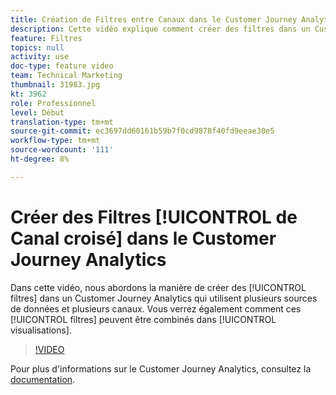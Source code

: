 ```yaml
---
title: Création de Filtres entre Canaux dans le Customer Journey Analytics
description: Cette vidéo explique comment créer des filtres dans un Customer Journey Analytics d'Adobe qui utilisent plusieurs sources de données et plusieurs canaux. Vous verrez également comment ces filtres peuvent être combinés dans les visualisations.
feature: Filtres
topics: null
activity: use
doc-type: feature video
team: Technical Marketing
thumbnail: 31983.jpg
kt: 3962
role: Professionnel
level: Début
translation-type: tm+mt
source-git-commit: ec3697dd60161b59b7f0cd9878f40fd9eeae30e5
workflow-type: tm+mt
source-wordcount: '111'
ht-degree: 8%

---
```



# Créer des Filtres [!UICONTROL de Canal croisé] dans le Customer Journey Analytics

Dans cette vidéo, nous abordons la manière de créer des [!UICONTROL filtres] dans un Customer Journey Analytics qui utilisent plusieurs sources de données et plusieurs canaux. Vous verrez également comment ces [!UICONTROL filtres] peuvent être combinés dans [!UICONTROL visualisations].

>[!VIDEO](https://video.tv.adobe.com/v/31983/?quality=12)

Pour plus d&#39;informations sur le Customer Journey Analytics, consultez la [documentation](https://docs.adobe.com/content/help/fr-FR/analytics-platform/using/cja-landing.html).
